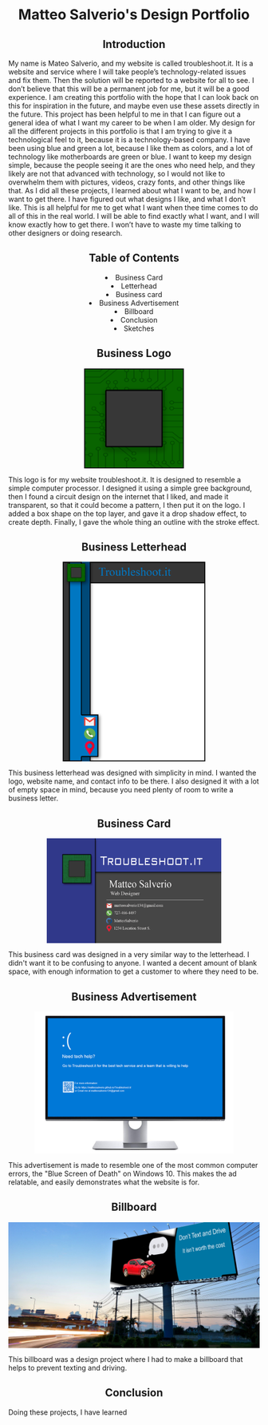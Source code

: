 <style>
	h1 { text-align: center}
	h2 { text-align: center}
	li { text-align: center}
	.picture {
  display: block;
  margin-left: auto;
  margin-right: auto;
}
</style>

<h1>Matteo Salverio's Design Portfolio</h1>
<h2>Introduction</h2>
<p>My name is Mateo Salverio, and my website is called troubleshoot.it. It is a website and service where I will take people’s technology-related issues and fix them. Then the solution will be reported to a website for all to see. I don’t believe that this will be a permanent job for me, but it will be a good experience.
	I am creating this portfolio with the hope that I can look back on this for inspiration in the future, and maybe even use these assets directly in the future. This project has been helpful to me in that I can figure out a general idea of what I want my career to be when I am older.
	My design for all the different projects in this portfolio is that I am trying to give it a technological feel to it, because it is a technology-based company. I have been using blue and green a lot, because I like them as colors, and a lot of technology like motherboards are green or blue. I want to keep my design simple, because the people seeing it are the ones who need help, and they likely are not that advanced with technology, so I would not like to overwhelm them with pictures, videos, crazy fonts, and other things like that.
	As I did all these projects, I learned about what I want to be, and how I want to get there. I have figured out what designs I like, and what I don’t like. This is all helpful for me to get what I want when thee time comes to do all of this in the real world. I will be able to find exactly what I want, and I will know exactly how to get there. I won’t have to waste my time talking to other designers or doing research.
</p>

<h2>Table of Contents</h2>
<li>Business Card
	<li>Letterhead
		<li>Business card
			<li>Business Advertisement
				<li>Billboard
					<li>Conclusion
						<li>Sketches</li>
<h2>Business Logo</h2>
<img src="https://github.com/MatteoSalverio/DesignPortfolio/blob/gh-pages/photos/Logo.png?raw=true" width="200" height="200" align="center" alt="Business Logo" class="picture">
<p>This logo is for my website troubleshoot.it. It is designed to resemble a simple computer processor. I designed it using a simple gree background, then I found a circuit design on the internet that I liked, and made it transparent, so that it could become a pattern, I then put it on the logo. I added a box shape on the top layer, and gave it a drop shadow effect, to create depth. Finally, I gave the whole thing an outline with the stroke effect.</p>
<h2>Business Letterhead</h2>
<img src="https://github.com/MatteoSalverio/DesignPortfolio/blob/gh-pages/photos/Letterhead.png?raw=true" height="400" align="center" alt="Business Letterhead" class="picture">
<p>This business letterhead was designed with simplicity in mind. I wanted the logo, website name, and contact info to be there. I also designed it with a lot of empty space in mind, because you need plenty of room to write a business letter.</p>

<h2>Business Card</h2>
<img src="https://github.com/MatteoSalverio/DesignPortfolio/blob/gh-pages/photos/Business%20Card.png?raw=true" width="350" align="center" alt="Business Card" class="picture">
<p>This business card was designed in a very similar way to the letterhead. I didn't want it to be confusing to anyone. I wanted a decent amount of blank space, with enough information to get a customer to where they need to be.</p>

<h2>Business Advertisement</h2>
<img src="https://github.com/MatteoSalverio/DesignPortfolio/blob/gh-pages/photos/Advertisement.png?raw=true" width="400" class="picture">
<p>This advertisement is made to resemble one of the most common computer errors, the "Blue Screen of Death" on Windows 10. This makes the ad relatable, and easily demonstrates what the website is for.</p>

<h2>Billboard</h2>
<img src="https://github.com/MatteoSalverio/DesignPortfolio/blob/gh-pages/photos/Billboard.png?raw=true" width="600" class="picture">
<p>This billboard was a design project where I had to make a billboard that helps to prevent texting and driving.</p>

<h2>Conclusion</h2>
<p>Doing these projects, I have learned </p>
